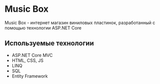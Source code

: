 # Music Box
Music Box - интернет магазин виниловых пластинок, разработанный с помощью технологии ASP.NET Core
## Используемые технологии
- ASP.NET Core MVC
- HTML, CSS, JS
- LINQ
- SQL
- Entity Framework
